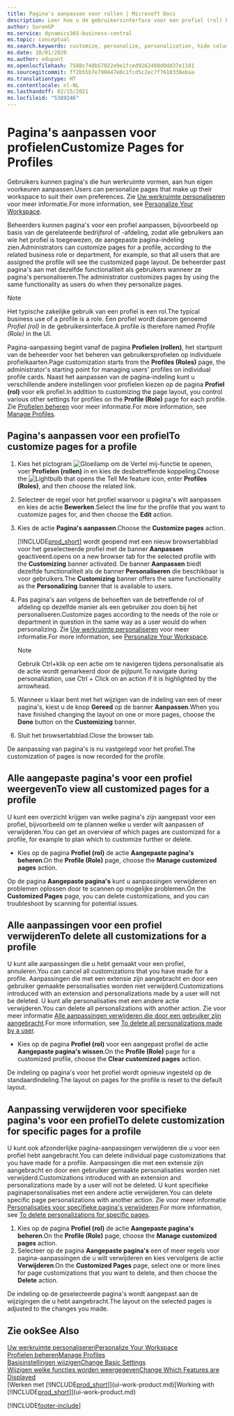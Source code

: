 ```yaml
---
title: Pagina's aanpassen voor rollen | Microsoft Docs
description: Leer hoe u de gebruikersinterface voor een profiel (rol) kunt aanpassen, zodat alle gebruikers aan wie die rol is toegewezen, een aangepaste werkruimte zien.
author: SorenGP
ms.service: dynamics365-business-central
ms.topic: conceptual
ms.search.keywords: customize, personalize, personalization, hide columns, remove fields, move fields
ms.date: 10/01/2020
ms.author: edupont
ms.openlocfilehash: 7588c74db57022e9e1fced9262408d0dd37e1181
ms.sourcegitcommit: ff2b55b7e790447e0c1fcd5c2ec7f7610338ebaa
ms.translationtype: HT
ms.contentlocale: nl-NL
ms.lasthandoff: 02/15/2021
ms.locfileid: "5389246"
---
```

# <a name="customize-pages-for-profiles"></a><span data-ttu-id="f9796-103">Pagina's aanpassen voor profielen</span><span class="sxs-lookup"><span data-stu-id="f9796-103">Customize Pages for Profiles</span></span>
<span data-ttu-id="f9796-104">Gebruikers kunnen pagina's die hun werkruimte vormen, aan hun eigen voorkeuren aanpassen.</span><span class="sxs-lookup"><span data-stu-id="f9796-104">Users can personalize pages that make up their workspace to suit their own preferences.</span></span> <span data-ttu-id="f9796-105">Zie [Uw werkruimte personaliseren](ui-personalization-user.md) voor meer informatie.</span><span class="sxs-lookup"><span data-stu-id="f9796-105">For more information, see [Personalize Your Workspace](ui-personalization-user.md).</span></span>

<span data-ttu-id="f9796-106">Beheerders kunnen pagina's voor een profiel aanpassen, bijvoorbeeld op basis van de gerelateerde bedrijfsrol of -afdeling, zodat alle gebruikers aan wie het profiel is toegewezen, de aangepaste pagina-indeling zien.</span><span class="sxs-lookup"><span data-stu-id="f9796-106">Administrators can customize pages for a profile, according to the related business role or department, for example, so that all users that are assigned the profile will see the customized page layout.</span></span> <span data-ttu-id="f9796-107">De beheerder past pagina's aan met dezelfde functionaliteit als gebruikers wanneer ze pagina's personaliseren.</span><span class="sxs-lookup"><span data-stu-id="f9796-107">The administrator customizes pages by using the same functionality as users do when they personalize pages.</span></span>

> [!NOTE]
> <span data-ttu-id="f9796-108">Het typische zakelijke gebruik van een profiel is een rol.</span><span class="sxs-lookup"><span data-stu-id="f9796-108">The typical business use of a profile is a role.</span></span> <span data-ttu-id="f9796-109">Een profiel wordt daarom genoemd *Profiel (rol)* in de gebruikersinterface.</span><span class="sxs-lookup"><span data-stu-id="f9796-109">A profile is therefore named *Profile (Role)* in the UI.</span></span>

<span data-ttu-id="f9796-110">Pagina-aanpassing begint vanaf de pagina **Profielen (rollen)**, het startpunt van de beheerder voor het beheren van gebruikersprofielen op individuele profielkaarten.</span><span class="sxs-lookup"><span data-stu-id="f9796-110">Page customization starts from the **Profiles (Roles)** page, the administrator's starting point for managing users' profiles on individual profile cards.</span></span> <span data-ttu-id="f9796-111">Naast het aanpassen van de pagina-indeling kunt u verschillende andere instellingen voor profielen kiezen op de pagina **Profiel (rol)** voor elk profiel.</span><span class="sxs-lookup"><span data-stu-id="f9796-111">In addition to customizing the page layout, you control various other settings for profiles on the **Profile (Role)** page for each profile.</span></span> <span data-ttu-id="f9796-112">Zie [Profielen beheren](admin-users-profiles-roles.md) voor meer informatie.</span><span class="sxs-lookup"><span data-stu-id="f9796-112">For more information, see [Manage Profiles](admin-users-profiles-roles.md).</span></span>

## <a name="to-customize-pages-for-a-profile"></a><span data-ttu-id="f9796-113">Pagina's aanpassen voor een profiel</span><span class="sxs-lookup"><span data-stu-id="f9796-113">To customize pages for a profile</span></span>
1. <span data-ttu-id="f9796-114">Kies het pictogram ![Gloeilamp om de Vertel mij-functie te openen](media/ui-search/search_small.png "Vertel me wat u wilt doen"), voer **Profielen (rollen)** in en kies de desbetreffende koppeling.</span><span class="sxs-lookup"><span data-stu-id="f9796-114">Choose the ![Lightbulb that opens the Tell Me feature](media/ui-search/search_small.png "Tell me what you want to do") icon, enter **Profiles (Roles)**, and then choose the related link.</span></span>
2. <span data-ttu-id="f9796-115">Selecteer de regel voor het profiel waarvoor u pagina's wilt aanpassen en kies de actie **Bewerken**.</span><span class="sxs-lookup"><span data-stu-id="f9796-115">Select the line for the profile that you want to customize pages for, and then choose the **Edit** action.</span></span>
3. <span data-ttu-id="f9796-116">Kies de actie **Pagina's aanpassen**.</span><span class="sxs-lookup"><span data-stu-id="f9796-116">Choose the **Customize pages** action.</span></span>

    [!INCLUDE[prod_short](includes/prod_short.md)] <span data-ttu-id="f9796-117">wordt geopend met een nieuw browsertabblad voor het geselecteerde profiel met de banner **Aanpassen** geactiveerd.</span><span class="sxs-lookup"><span data-stu-id="f9796-117">opens on a new browser tab for the selected profile with the **Customizing** banner activated.</span></span> <span data-ttu-id="f9796-118">De banner **Aanpassen** biedt dezelfde functionaliteit als de banner **Personaliseren** die beschikbaar is voor gebruikers.</span><span class="sxs-lookup"><span data-stu-id="f9796-118">The **Customizing** banner offers the same functionality as the **Personalizing** banner that is available to users.</span></span>

4. <span data-ttu-id="f9796-119">Pas pagina's aan volgens de behoeften van de betreffende rol of afdeling op dezelfde manier als een gebruiker zou doen bij het personaliseren.</span><span class="sxs-lookup"><span data-stu-id="f9796-119">Customize pages according to the needs of the role or department in question in the same way as a user would do when personalizing.</span></span> <span data-ttu-id="f9796-120">Zie [Uw werkruimte personaliseren](ui-personalization-user.md) voor meer informatie.</span><span class="sxs-lookup"><span data-stu-id="f9796-120">For more information, see [Personalize Your Workspace](ui-personalization-user.md).</span></span>

    > [!NOTE]
    > <span data-ttu-id="f9796-121">Gebruik Ctrl+klik op een actie om te navigeren tijdens personalisatie als de actie wordt gemarkeerd door de pijlpunt.</span><span class="sxs-lookup"><span data-stu-id="f9796-121">To navigate during personalization, use Ctrl + Click on an action if it is highlighted by the arrowhead.</span></span>

5. <span data-ttu-id="f9796-122">Wanneer u klaar bent met het wijzigen van de indeling van een of meer pagina's, kiest u de knop **Gereed** op de banner **Aanpassen**.</span><span class="sxs-lookup"><span data-stu-id="f9796-122">When you have finished changing the layout on one or more pages, choose the **Done** button on the **Customizing** banner.</span></span>
6. <span data-ttu-id="f9796-123">Sluit het browsertabblad.</span><span class="sxs-lookup"><span data-stu-id="f9796-123">Close the browser tab.</span></span>

<span data-ttu-id="f9796-124">De aanpassing van pagina's is nu vastgelegd voor het profiel.</span><span class="sxs-lookup"><span data-stu-id="f9796-124">The customization of pages is now recorded for the profile.</span></span>

## <a name="to-view-all-customized-pages-for-a-profile"></a><span data-ttu-id="f9796-125">Alle aangepaste pagina's voor een profiel weergeven</span><span class="sxs-lookup"><span data-stu-id="f9796-125">To view all customized pages for a profile</span></span>

<span data-ttu-id="f9796-126">U kunt een overzicht krijgen van welke pagina's zijn aangepast voor een profiel, bijvoorbeeld om te plannen welke u verder wilt aanpassen of verwijderen.</span><span class="sxs-lookup"><span data-stu-id="f9796-126">You can get an overview of which pages are customized for a profile, for example to plan which to customize further or delete.</span></span>

- <span data-ttu-id="f9796-127">Kies op de pagina **Profiel (rol)** de actie **Aangepaste pagina's beheren**.</span><span class="sxs-lookup"><span data-stu-id="f9796-127">On the **Profile (Role)** page, choose the **Manage customized pages** action.</span></span>

<span data-ttu-id="f9796-128">Op de pagina **Aangepaste pagina's** kunt u aanpassingen verwijderen en problemen oplossen door te scannen op mogelijke problemen.</span><span class="sxs-lookup"><span data-stu-id="f9796-128">On the **Customized Pages** page, you can delete customizations, and you can troubleshoot by scanning for potential issues.</span></span>  

## <a name="to-delete-all-customizations-for-a-profile"></a><span data-ttu-id="f9796-129">Alle aanpassingen voor een profiel verwijderen</span><span class="sxs-lookup"><span data-stu-id="f9796-129">To delete all customizations for a profile</span></span>
<span data-ttu-id="f9796-130">U kunt alle aanpassingen die u hebt gemaakt voor een profiel, annuleren.</span><span class="sxs-lookup"><span data-stu-id="f9796-130">You can cancel all customizations that you have made for a profile.</span></span> <span data-ttu-id="f9796-131">Aanpassingen die met een extensie zijn aangebracht en door een gebruiker gemaakte personalisaties worden niet verwijderd.</span><span class="sxs-lookup"><span data-stu-id="f9796-131">Customizations introduced with an extension and personalizations made by a user will not be deleted.</span></span> <span data-ttu-id="f9796-132">U kunt alle personalisaties met een andere actie verwijderen.</span><span class="sxs-lookup"><span data-stu-id="f9796-132">You can delete all personalizations with another action.</span></span> <span data-ttu-id="f9796-133">Zie voor meer informatie [Alle aanpassingen verwijderen die door een gebruiker zijn aangebracht](admin-users-profiles-roles.md#to-delete-all-personalizations-made-by-a-user).</span><span class="sxs-lookup"><span data-stu-id="f9796-133">For more information, see [To delete all personalizations made by a user](admin-users-profiles-roles.md#to-delete-all-personalizations-made-by-a-user).</span></span>

- <span data-ttu-id="f9796-134">Kies op de pagina **Profiel (rol)** voor een aangepast profiel de actie **Aangepaste pagina's wissen**.</span><span class="sxs-lookup"><span data-stu-id="f9796-134">On the **Profile (Role)** page for a customized profile, choose the **Clear customized pages** action.</span></span>

<span data-ttu-id="f9796-135">De indeling op pagina's voor het profiel wordt opnieuw ingesteld op de standaardindeling.</span><span class="sxs-lookup"><span data-stu-id="f9796-135">The layout on pages for the profile is reset to the default layout.</span></span>  

## <a name="to-delete-customization-for-specific-pages-for-a-profile"></a><span data-ttu-id="f9796-136">Aanpassing verwijderen voor specifieke pagina's voor een profiel</span><span class="sxs-lookup"><span data-stu-id="f9796-136">To delete customization for specific pages for a profile</span></span>
<span data-ttu-id="f9796-137">U kunt ook afzonderlijke pagina-aanpassingen verwijderen die u voor een profiel hebt aangebracht.</span><span class="sxs-lookup"><span data-stu-id="f9796-137">You can delete individual page customizations that you have made for a profile.</span></span> <span data-ttu-id="f9796-138">Aanpassingen die met een extensie zijn aangebracht en door een gebruiker gemaakte personalisaties worden niet verwijderd.</span><span class="sxs-lookup"><span data-stu-id="f9796-138">Customizations introduced with an extension and personalizations made by a user will not be deleted.</span></span> <span data-ttu-id="f9796-139">U kunt specifieke paginapersonalisaties met een andere actie verwijderen.</span><span class="sxs-lookup"><span data-stu-id="f9796-139">You can delete specific page personalizations with another action.</span></span> <span data-ttu-id="f9796-140">Zie voor meer informatie [Personalisaties voor specifieke pagina's verwijderen](admin-users-profiles-roles.md#to-delete-personalizations-for-specific-pages).</span><span class="sxs-lookup"><span data-stu-id="f9796-140">For more information, see [To delete personalizations for specific pages](admin-users-profiles-roles.md#to-delete-personalizations-for-specific-pages).</span></span>

1. <span data-ttu-id="f9796-141">Kies op de pagina **Profiel (rol)** de actie **Aangepaste pagina's beheren**.</span><span class="sxs-lookup"><span data-stu-id="f9796-141">On the **Profile (Role)** page, choose the **Manage customized pages** action.</span></span>
2. <span data-ttu-id="f9796-142">Selecteer op de pagina **Aangepaste pagina's** een of meer regels voor pagina-aanpassingen die u wilt verwijderen en kies vervolgens de actie **Verwijderen**.</span><span class="sxs-lookup"><span data-stu-id="f9796-142">On the **Customized Pages** page, select one or more lines for page customizations that you want to delete, and then choose the **Delete** action.</span></span>

<span data-ttu-id="f9796-143">De indeling op de geselecteerde pagina's wordt aangepast aan de wijzigingen die u hebt aangebracht.</span><span class="sxs-lookup"><span data-stu-id="f9796-143">The layout on the selected pages is adjusted to the changes you made.</span></span>

## <a name="see-also"></a><span data-ttu-id="f9796-144">Zie ook</span><span class="sxs-lookup"><span data-stu-id="f9796-144">See Also</span></span>

[<span data-ttu-id="f9796-145">Uw werkruimte personaliseren</span><span class="sxs-lookup"><span data-stu-id="f9796-145">Personalize Your Workspace</span></span>](ui-personalization-user.md)  
[<span data-ttu-id="f9796-146">Profielen beheren</span><span class="sxs-lookup"><span data-stu-id="f9796-146">Manage Profiles</span></span>](admin-users-profiles-roles.md)  
[<span data-ttu-id="f9796-147">Basisinstellingen wijzigen</span><span class="sxs-lookup"><span data-stu-id="f9796-147">Change Basic Settings</span></span>](ui-change-basic-settings.md)  
[<span data-ttu-id="f9796-148">Wijzigen welke functies worden weergegeven</span><span class="sxs-lookup"><span data-stu-id="f9796-148">Change Which Features are Displayed</span></span>](ui-experiences.md)  
<span data-ttu-id="f9796-149">[Werken met [!INCLUDE[prod_short](includes/prod_short.md)]](ui-work-product.md)</span><span class="sxs-lookup"><span data-stu-id="f9796-149">[Working with [!INCLUDE[prod_short](includes/prod_short.md)]](ui-work-product.md)</span></span>  


[!INCLUDE[footer-include](includes/footer-banner.md)]